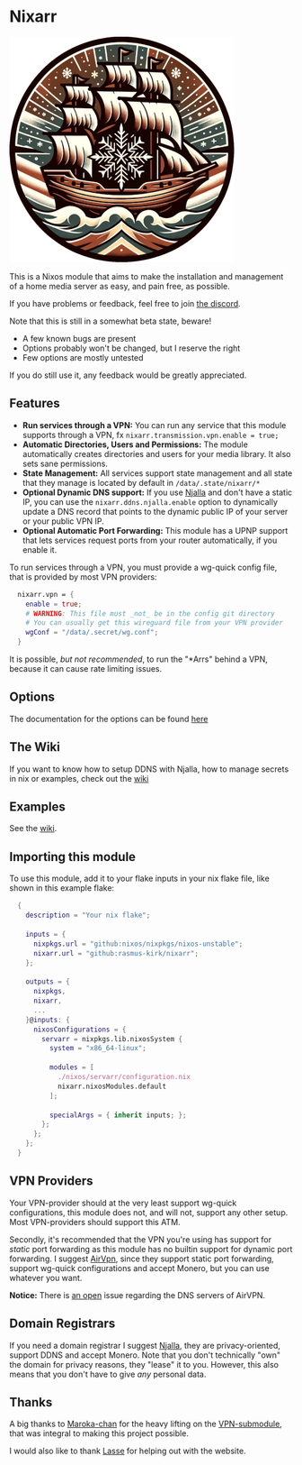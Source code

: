 # Nixarr

![Logo](./docs/img/logo-2.png)

This is a Nixos module that aims to make the installation and management of
a home media server as easy, and pain free, as possible.

If you have problems or feedback, feel free to join [the
discord](https://discord.gg/n9ga99KwWC).

Note that this is still in a somewhat beta state, beware!

- A few known bugs are present
- Options probably won't be changed, but I reserve the right
- Few options are mostly untested

If you do still use it, any feedback would be greatly appreciated.

## Features

- **Run services through a VPN:** You can run any service that this module
  supports through a VPN, fx `nixarr.transmission.vpn.enable = true;`
- **Automatic Directories, Users and Permissions:** The module automatically
  creates directories and users for your media library. It also sets sane
  permissions.
- **State Management:** All services support state management and all state
  that they manage is located by default in `/data/.state/nixarr/*`
- **Optional Dynamic DNS support:** If you use [Njalla](https://njal.la/)
  and don't have a static IP, you can use the `nixarr.ddns.njalla.enable`
  option to dynamically update a DNS record that points to the dynamic public
  IP of your server or your public VPN IP.
- **Optional Automatic Port Forwarding:** This module has a UPNP support that
  lets services request ports from your router automatically, if you enable it.

To run services through a VPN, you must provide a wg-quick config file,
that is provided by most VPN providers:

```nix {.numberLines}
  nixarr.vpn = {
    enable = true;
    # WARNING: This file must _not_ be in the config git directory
    # You can usually get this wireguard file from your VPN provider
    wgConf = "/data/.secret/wg.conf";
  }
```

It is possible, _but not recommended_, to run the "*Arrs" behind a VPN,
because it can cause rate limiting issues.

## Options

The documentation for the options can be found
[here](https://nixarr.com/options.html)

## The Wiki

If you want to know how to setup DDNS with Njalla, how to manage secrets in
nix or examples, check out the [wiki](https://nixarr.com/wiki/)

## Examples

See the [wiki](https://nixarr.com/wiki).

## Importing this module

To use this module, add it to your flake inputs in your nix flake file,
like shown in this example flake:

```nix {.numberLines}
  {
    description = "Your nix flake";

    inputs = {
      nixpkgs.url = "github:nixos/nixpkgs/nixos-unstable";
      nixarr.url = "github:rasmus-kirk/nixarr";
    };

    outputs = { 
      nixpkgs,
      nixarr,
      ...
    }@inputs: {
      nixosConfigurations = {
        servarr = nixpkgs.lib.nixosSystem {
          system = "x86_64-linux";

          modules = [
            ./nixos/servarr/configuration.nix
            nixarr.nixosModules.default
          ];

          specialArgs = { inherit inputs; };
        };
      };
    };
  }
```

## VPN Providers

Your VPN-provider should at the very least support wg-quick configurations,
this module does not, and will not, support any other setup. Most VPN-providers
should support this ATM.

Secondly, it's recommended that the VPN you're using has support for _static_
port forwarding as this module has no builtin support for dynamic port
forwarding. I suggest [AirVpn](https://airvpn.org/), since they support
static port forwarding, support wg-quick configurations and accept Monero,
but you can use whatever you want.

**Notice:** There is [an open](https://github.com/rasmus-kirk/nixarr/issues/27)
issue regarding the DNS servers of AirVPN.

## Domain Registrars

If you need a domain registrar I suggest [Njalla](https://njal.la/),
they are privacy-oriented, support DDNS and accept Monero. Note that you
don't technically "own" the domain for privacy reasons, they "lease" it to
you. However, this also means that you don't have to give _any_ personal data.

## Thanks

A big thanks to [Maroka-chan](https://github.com/Maroka-chan) for the heavy
lifting on the [VPN-submodule](https://github.com/Maroka-chan/VPN-Confinement),
that was integral to making this project possible.

I would also like to thank [Lasse](https://github.com/lassebomh) for helping
out with the website.
